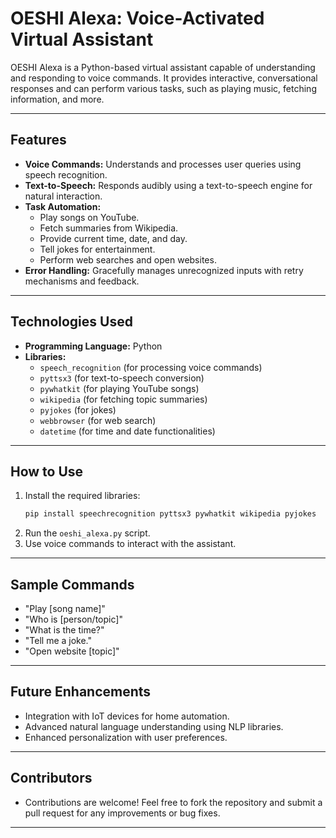 # **OESHI Alexa: Voice-Activated Virtual Assistant**  

OESHI Alexa is a Python-based virtual assistant capable of understanding and responding to voice commands. It provides interactive, conversational responses and can perform various tasks, such as playing music, fetching information, and more.  

---

## **Features**  
- **Voice Commands:** Understands and processes user queries using speech recognition.  
- **Text-to-Speech:** Responds audibly using a text-to-speech engine for natural interaction.  
- **Task Automation:**  
  - Play songs on YouTube.  
  - Fetch summaries from Wikipedia.  
  - Provide current time, date, and day.  
  - Tell jokes for entertainment.  
  - Perform web searches and open websites.  
- **Error Handling:** Gracefully manages unrecognized inputs with retry mechanisms and feedback.  

---

## **Technologies Used**  
- **Programming Language:** Python  
- **Libraries:**  
  - `speech_recognition` (for processing voice commands)  
  - `pyttsx3` (for text-to-speech conversion)  
  - `pywhatkit` (for playing YouTube songs)  
  - `wikipedia` (for fetching topic summaries)  
  - `pyjokes` (for jokes)  
  - `webbrowser` (for web search)  
  - `datetime` (for time and date functionalities)  

---

## **How to Use**  
1. Install the required libraries:  
   ```bash  
   pip install speechrecognition pyttsx3 pywhatkit wikipedia pyjokes  
   ```  
2. Run the `oeshi_alexa.py` script.  
3. Use voice commands to interact with the assistant.  

---

## **Sample Commands**  
- "Play [song name]"  
- "Who is [person/topic]"  
- "What is the time?"  
- "Tell me a joke."  
- "Open website [topic]"  

---

## **Future Enhancements**  
- Integration with IoT devices for home automation.  
- Advanced natural language understanding using NLP libraries.  
- Enhanced personalization with user preferences.  

---

## **Contributors**  
- Contributions are welcome! Feel free to fork the repository and submit a pull request for any improvements or bug fixes. 

--- 

